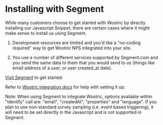 # Installing with Segment

While many customers choose to get started with Wootric by directly installing our Javascript Snippet, there are certain cases where it might make sense to install us using Segment.

1.  Development resources are limited and you'd like a "no-coding required" way to get Wootric NPS integrated into your site.

2.  You use a number of different services supported by Segment.com and you send the same data to them that you would send to us (things like email address of a user, or user created_at date).

[Visit Segment](https://segment.com/docs/) to get started.

Refer to [Wootric integration docs](https://segment.com/docs/integrations/wootric/) for help with setting it up.

Note: When using Segment to integrate Wootric, options available within "identify" call are: "email", "createdAt", "properties" and "language".
If you plan to use non-standard survey sampling (i.e. event based triggering), it will need to be set directly in the Javascript and is not supported in Segment.
